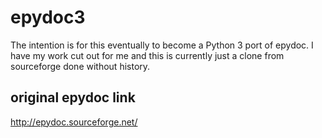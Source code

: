 # epydoc3 

The intention is for this eventually to become a Python 3 port of epydoc.
I have my work cut out for me and this is currently just a clone from
sourceforge done without history.

## original epydoc link

http://epydoc.sourceforge.net/



